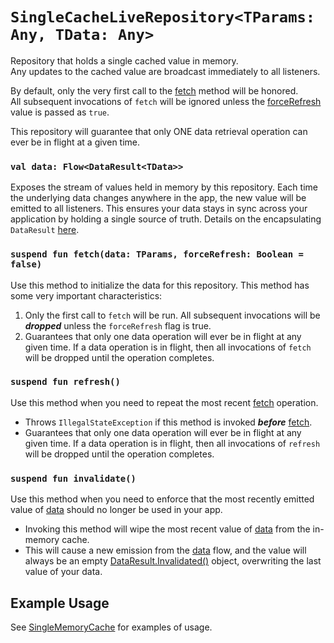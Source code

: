 # `SingleCacheLiveRepository<TParams: Any, TData: Any>`
Repository that holds a single cached value in memory. <br>
Any updates to the cached value are broadcast immediately to all listeners.

By default, only the very first call to the [fetch](#suspend-fun-fetchdata-tparams-forcerefresh-boolean--false) method will be honored.<br>All subsequent invocations of `fetch` will
be ignored unless the [forceRefresh](#suspend-fun-fetchdata-tparams-forcerefresh-boolean--false) value is passed as `true`.

This repository will guarantee that only ONE data retrieval operation can ever be in flight at a given time.

### `val data: Flow<DataResult<TData>>`
Exposes the stream of values held in memory by this repository. Each time the underlying data changes anywhere in the
app, the new value will be emitted to all listeners. This ensures your data stays in sync across your application by holding a
single source of truth. Details on the encapsulating `DataResult` [here](DATA_RESULT.md).

### `suspend fun fetch(data: TParams, forceRefresh: Boolean = false)`
Use this method to initialize the data for this repository. This method has some very important characteristics:
1. Only the first call to `fetch` will be run. All subsequent invocations will be **_dropped_** unless the `forceRefresh` flag is true.
2. Guarantees that only one data operation will ever be in flight at any given time. If a data operation is in flight, then all invocations of `fetch` will be dropped until the operation completes.

### `suspend fun refresh()`
Use this method when you need to repeat the most recent [fetch](#suspend-fun-fetchdata-tparams-forcerefresh-boolean--false) operation.
- Throws `IllegalStateException` if this method is invoked **_before_** [fetch](#suspend-fun-fetchdata-tparams-forcerefresh-boolean--false).
- Guarantees that only one data operation will ever be in flight at any given time. If a data operation is in flight, then all invocations of `refresh` will be dropped until the operation completes.

### `suspend fun invalidate()`
Use this method when you need to enforce that the most recently emitted value of [data](#val-data-flowdataresulttdata)
should no longer be used in your app.
- Invoking this method will wipe the most recent value of [data](#val-data-flowdataresulttdata) from the in-memory cache.
- This will cause a new emission from the [data](#val-data-flowdataresulttdata) flow, and the value will always be an empty [DataResult.Invalidated()](DATA_RESULT.md) object, overwriting the last value of your data.


## Example Usage
See [SingleMemoryCache](SINGLE_MEMORY_CACHE.md) for examples of usage.